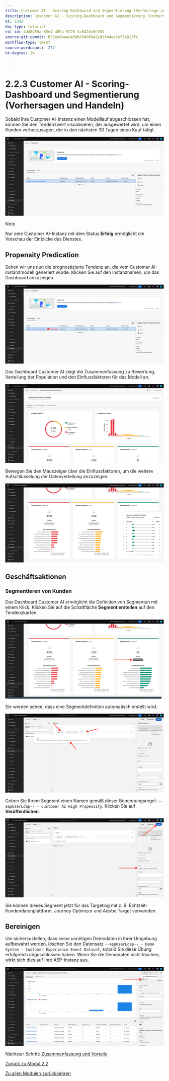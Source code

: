```yaml
---
title: Customer AI - Scoring-Dashboard und Segmentierung (Vorhersage und Aktion)
description: Customer AI - Scoring-Dashboard und Segmentierung (Vorhersage und Aktion)
kt: 5342
doc-type: tutorial
exl-id: 4dd8489a-65e4-489a-9228-3c642b10e761
source-git-commit: b53ee64ae8438b8f48f842ed1f44ee7ef3e813fc
workflow-type: tm+mt
source-wordcount: '272'
ht-degree: 2%

---
```


# 2.2.3 Customer AI - Scoring-Dashboard und Segmentierung (Vorhersagen und Handeln)

Sobald Ihre Customer AI-Instanz einen Modelllauf abgeschlossen hat, können Sie den Tendenzwert visualisieren, der ausgewertet wird, um einen Kunden vorherzusagen, der in den nächsten 30 Tagen einen Kauf tätigt.

![KI](./images/caiinstancesummary1.png)

>[!NOTE]
>
>Nur eine Customer AI-Instanz mit dem Status **Erfolg** ermöglicht die Vorschau der Einblicke des Dienstes.

## Propensity Predication

Sehen wir uns nun die prognostizierte Tendenz an, die vom Customer AI-Instanzmodell generiert wurde. Klicken Sie auf den Instanznamen, um das Dashboard anzuzeigen.

![KI](./images/caimodels1.png)

Das Dashboard Customer AI zeigt die Zusammenfassung zu Bewertung, Verteilung der Population und den Einflussfaktoren für das Modell an.

![KI-Beschreibung](./images/caidescription.png)

Bewegen Sie den Mauszeiger über die Einflussfaktoren, um die weitere Aufschlüsselung der Datenverteilung anzuzeigen.

![Einflussfaktoren](./images/caiinfluencefactors.png)

## Geschäftsaktionen

### Segmentieren von Kunden

Das Dashboard Customer AI ermöglicht die Definition von Segmenten mit einem Klick. Klicken Sie auf die Schaltfläche **Segment erstellen** auf den Tendenzkarten.

![Erstellen eines Segments](./images/caiinfluencefactors1.png)

Sie werden sehen, dass eine Segmentdefinition automatisch erstellt wird.

![Segmentregel](./images/caicreatesegment.png)

Geben Sie Ihrem Segment einen Namen gemäß dieser Benennungsregel: `--aepUserLdap-- - Customer AI High Propensity`. Klicken Sie auf **Veröffentlichen**.

![Segmentregel](./images/caicreatesegment1.png)

Sie können dieses Segment jetzt für das Targeting mit z. B. Echtzeit-Kundendatenplattform, Journey Optimizer und Adobe Target verwenden.

## Bereinigen

Um sicherzustellen, dass keine unnötigen Demodaten in Ihrer Umgebung aufbewahrt werden, löschen Sie den Datensatz `--aepUserLdap-- - Demo System - Customer Experience Event Dataset`, sobald Sie diese Übung erfolgreich abgeschlossen haben. Wenn Sie die Demodaten nicht löschen, wirkt sich dies auf Ihre AEP-Instanz aus.

![Profil](./images/cleanup.png)

Nächster Schritt: [Zusammenfassung und Vorteile](./summary.md)

[Zurück zu Modul 2.2](./intelligent-services.md)

[Zu allen Modulen zurückkehren](./../../../overview.md)
